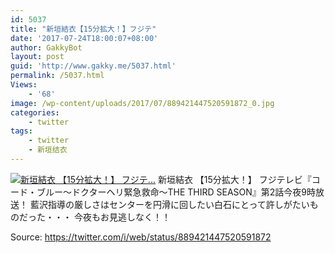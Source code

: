 ```yaml
---
id: 5037
title: "新垣結衣【15分拡大！】フジテ"
date: '2017-07-24T18:00:07+08:00'
author: GakkyBot
layout: post
guid: 'http://www.gakky.me/5037.html'
permalink: /5037.html
Views:
    - '68'
image: /wp-content/uploads/2017/07/889421447520591872_0.jpg
categories:
    - twitter
tags:
    - twitter
    - 新垣结衣
---
```


[![新垣結衣
【15分拡大！】
フジテ...](http://www.yui-aragaki.org/wp-content/uploads/2017/07/889421447520591872_0.jpg)](http://www.yui-aragaki.org/wp-content/uploads/2017/07/889421447520591872_0.jpg)
新垣結衣
【15分拡大！】
フジテレビ『コード・ブルー～ドクターヘリ緊急救命～THE THIRD SEASON』第2話今夜9時放送！
藍沢指導の厳しさはセンターを円滑に回したい白石にとって許しがたいものだった・・・
今夜もお見逃しなく！！

Source: <https://twitter.com/i/web/status/889421447520591872>
